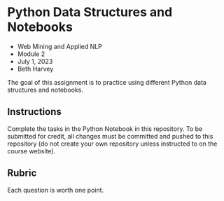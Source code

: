 # Python Data Structures and Notebooks

* Web Mining and Applied NLP
* Module 2
* July 1, 2023
* Beth Harvey

The goal of this assignment is to practice using different Python data structures and notebooks.

## Instructions

Complete the tasks in the Python Notebook in this repository.
To be submitted for credit, all changes must be committed and pushed to this repository (do not create your own repository unless instructed to on the course website).

## Rubric

Each question is worth one point.
